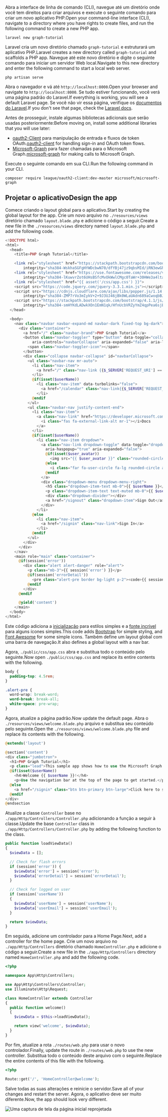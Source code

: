 <!-- markdownlint-disable MD002 MD041 -->

<span data-ttu-id="7b2e4-101">Abra a interface de linha de comando (CLI), navegue até um diretório onde você tem direitos para criar arquivos e execute o seguinte comando para criar um novo aplicativo PHP.</span><span class="sxs-lookup"><span data-stu-id="7b2e4-101">Open your command-line interface (CLI), navigate to a directory where you have rights to create files, and run the following command to create a new PHP app.</span></span>

```Shell
laravel new graph-tutorial
```

<span data-ttu-id="7b2e4-102">Laravel cria um novo diretório chamado `graph-tutorial` e estruturará um aplicativo PHP.</span><span class="sxs-lookup"><span data-stu-id="7b2e4-102">Laravel creates a new directory called `graph-tutorial` and scaffolds a PHP app.</span></span> <span data-ttu-id="7b2e4-103">Navegue até este novo diretório e digite o seguinte comando para iniciar um servidor Web local.</span><span class="sxs-lookup"><span data-stu-id="7b2e4-103">Navigate to this new directory and enter the following command to start a local web server.</span></span>

```Shell
php artisan serve
```

<span data-ttu-id="7b2e4-104">Abra o navegador e vá até `http://localhost:8000`.</span><span class="sxs-lookup"><span data-stu-id="7b2e4-104">Open your browser and navigate to `http://localhost:8000`.</span></span> <span data-ttu-id="7b2e4-105">Se tudo estiver funcionando, você verá uma página padrão do Laravel.</span><span class="sxs-lookup"><span data-stu-id="7b2e4-105">If everything is working, you will see a default Laravel page.</span></span> <span data-ttu-id="7b2e4-106">Se você não vir essa página, verifique os [documentos do Laravel](https://laravel.com/docs/5.6).</span><span class="sxs-lookup"><span data-stu-id="7b2e4-106">If you don't see that page, check the [Laravel docs](https://laravel.com/docs/5.6).</span></span>

<span data-ttu-id="7b2e4-107">Antes de prosseguir, instale algumas bibliotecas adicionais que serão usadas posteriormente:</span><span class="sxs-lookup"><span data-stu-id="7b2e4-107">Before moving on, install some additional libraries that you will use later:</span></span>

- <span data-ttu-id="7b2e4-108">[oauth2-Client](https://github.com/thephpleague/oauth2-client) para manipulação de entrada e fluxos de token OAuth.</span><span class="sxs-lookup"><span data-stu-id="7b2e4-108">[oauth2-client](https://github.com/thephpleague/oauth2-client) for handling sign-in and OAuth token flows.</span></span>
- <span data-ttu-id="7b2e4-109">[Microsoft-Graph](https://github.com/microsoftgraph/msgraph-sdk-php) para fazer chamadas para o Microsoft Graph.</span><span class="sxs-lookup"><span data-stu-id="7b2e4-109">[microsoft-graph](https://github.com/microsoftgraph/msgraph-sdk-php) for making calls to Microsoft Graph.</span></span>

<span data-ttu-id="7b2e4-110">Execute o seguinte comando em sua CLI.</span><span class="sxs-lookup"><span data-stu-id="7b2e4-110">Run the following command in your CLI.</span></span>

```Shell
composer require league/oauth2-client:dev-master microsoft/microsoft-graph
```

## <a name="design-the-app"></a><span data-ttu-id="7b2e4-111">Projetar o aplicativo</span><span class="sxs-lookup"><span data-stu-id="7b2e4-111">Design the app</span></span>

<span data-ttu-id="7b2e4-112">Comece criando o layout global para o aplicativo.</span><span class="sxs-lookup"><span data-stu-id="7b2e4-112">Start by creating the global layout for the app.</span></span> <span data-ttu-id="7b2e4-113">Crie um novo arquivo no `./resources/views` diretório chamado `layout.blade.php` e adicione o código a seguir.</span><span class="sxs-lookup"><span data-stu-id="7b2e4-113">Create a new file in the  `./resources/views` directory named `layout.blade.php` and add the following code.</span></span>

```php
<!DOCTYPE html>
<html>
  <head>
    <title>PHP Graph Tutorial</title>

    <link rel="stylesheet" href="https://stackpath.bootstrapcdn.com/bootstrap/4.1.1/css/bootstrap.min.css"
        integrity="sha384-WskhaSGFgHYWDcbwN70/dfYBj47jz9qbsMId/iRN3ewGhXQFZCSftd1LZCfmhktB" crossorigin="anonymous">
    <link rel="stylesheet" href="https://use.fontawesome.com/releases/v5.1.0/css/all.css"
        integrity="sha384-lKuwvrZot6UHsBSfcMvOkWwlCMgc0TaWr+30HWe3a4ltaBwTZhyTEggF5tJv8tbt" crossorigin="anonymous">
    <link rel="stylesheet" href="{{ asset('/css/app.css') }}">
    <script src="https://code.jquery.com/jquery-3.3.1.min.js"></script>
    <script src="https://cdnjs.cloudflare.com/ajax/libs/popper.js/1.14.3/umd/popper.min.js"
        integrity="sha384-ZMP7rVo3mIykV+2+9J3UJ46jBk0WLaUAdn689aCwoqbBJiSnjAK/l8WvCWPIPm49" crossorigin="anonymous"></script>
    <script src="https://stackpath.bootstrapcdn.com/bootstrap/4.1.1/js/bootstrap.min.js"
        integrity="sha384-smHYKdLADwkXOn1EmN1qk/HfnUcbVRZyYmZ4qpPea6sjB/pTJ0euyQp0Mk8ck+5T" crossorigin="anonymous"></script>
  </head>

  <body>
    <nav class="navbar navbar-expand-md navbar-dark fixed-top bg-dark">
      <div class="container">
        <a href="/" class="navbar-brand">PHP Graph Tutorial</a>
        <button class="navbar-toggler" type="button" data-toggle="collapse" data-target="#navbarCollapse"
            aria-controls="navbarCollapse" aria-expanded="false" aria-label="Toggle navigation">
          <span class="navbar-toggler-icon"></span>
        </button>
        <div class="collapse navbar-collapse" id="navbarCollapse">
          <ul class="navbar-nav mr-auto">
            <li class="nav-item">
              <a href="/" class="nav-link {{$_SERVER['REQUEST_URI'] == '/' ? ' active' : ''}}">Home</a>
            </li>
            @if(isset($userName))
              <li class="nav-item" data-turbolinks="false">
                <a href="/calendar" class="nav-link{{$_SERVER['REQUEST_URI'] == '/calendar' ? ' active' : ''}}">Calendar</a>
              </li>
            @endif
          </ul>
          <ul class="navbar-nav justify-content-end">
            <li class="nav-item">
              <a class="nav-link" href="https://developer.microsoft.com/graph/docs/concepts/overview" target="_blank">
                <i class="fas fa-external-link-alt mr-1"></i>Docs
              </a>
            </li>
            @if(isset($userName))
              <li class="nav-item dropdown">
                <a class="nav-link dropdown-toggle" data-toggle="dropdown" href="#" role="button"
                  aria-haspopup="true" aria-expanded="false">
                  @if(isset($user_avatar))
                    <img src="{{ $user_avatar }}" class="rounded-circle align-self-center mr-2" style="width: 32px;">
                  @else
                    <i class="far fa-user-circle fa-lg rounded-circle align-self-center mr-2" style="width: 32px;"></i>
                  @endif
                </a>
                <div class="dropdown-menu dropdown-menu-right">
                  <h5 class="dropdown-item-text mb-0">{{ $userName }}</h5>
                  <p class="dropdown-item-text text-muted mb-0">{{ $userEmail }}</p>
                  <div class="dropdown-divider"></div>
                  <a href="/signout" class="dropdown-item">Sign Out</a>
                </div>
              </li>
            @else
              <li class="nav-item">
                <a href="/signin" class="nav-link">Sign In</a>
              </li>
            @endif
          </ul>
        </div>
      </div>
    </nav>
    <main role="main" class="container">
      @if(session('error'))
        <div class="alert alert-danger" role="alert">
          <p class="mb-3">{{ session('error') }}</p>
          @if(session('errorDetail'))
            <pre class="alert-pre border bg-light p-2"><code>{{ session('errorDetail') }}</code></pre>
          @endif
        </div>
      @endif

      @yield('content')
    </main>
  </body>
</html>
```

<span data-ttu-id="7b2e4-114">Este código adiciona a [inicialização](http://getbootstrap.com/) para estilos simples e a [fonte incrível](https://fontawesome.com/) para alguns ícones simples.</span><span class="sxs-lookup"><span data-stu-id="7b2e4-114">This code adds [Bootstrap](http://getbootstrap.com/) for simple styling, and [Font Awesome](https://fontawesome.com/) for some simple icons.</span></span> <span data-ttu-id="7b2e4-115">Também define um layout global com uma barra de navegação.</span><span class="sxs-lookup"><span data-stu-id="7b2e4-115">It also defines a global layout with a nav bar.</span></span>

<span data-ttu-id="7b2e4-116">Agora, `./public/css/app.css` abra e substitua todo o conteúdo pelo seguinte.</span><span class="sxs-lookup"><span data-stu-id="7b2e4-116">Now open `./public/css/app.css` and replace its entire contents with the following.</span></span>

```css
body {
  padding-top: 4.5rem;
}

.alert-pre {
  word-wrap: break-word;
  word-break: break-all;
  white-space: pre-wrap;
}
```

<span data-ttu-id="7b2e4-117">Agora, atualize a página padrão.</span><span class="sxs-lookup"><span data-stu-id="7b2e4-117">Now update the default page.</span></span> <span data-ttu-id="7b2e4-118">Abra o `./resources/views/welcome.blade.php` arquivo e substitua seu conteúdo pelo seguinte.</span><span class="sxs-lookup"><span data-stu-id="7b2e4-118">Open the `./resources/views/welcome.blade.php` file and replace its contents with the following.</span></span>

```php
@extends('layout')

@section('content')
<div class="jumbotron">
  <h1>PHP Graph Tutorial</h1>
  <p class="lead">This sample app shows how to use the Microsoft Graph API to access Outlook and OneDrive data from PHP</p>
  @if(isset($userName))
    <h4>Welcome {{ $userName }}!</h4>
    <p>Use the navigation bar at the top of the page to get started.</p>
  @else
    <a href="/signin" class="btn btn-primary btn-large">Click here to sign in</a>
  @endif
</div>
@endsection
```

<span data-ttu-id="7b2e4-119">Atualize a classe `Controller` base no `./app/Http/Controllers/Controller.php` adicionando a função a seguir à classe.</span><span class="sxs-lookup"><span data-stu-id="7b2e4-119">Update the base `Controller` class in `./app/Http/Controllers/Controller.php` by adding the following function to the class.</span></span>

```php
public function loadViewData()
{
  $viewData = [];

  // Check for flash errors
  if (session('error')) {
    $viewData['error'] = session('error');
    $viewData['errorDetail'] = session('errorDetail');
  }

  // Check for logged on user
  if (session('userName'))
  {
    $viewData['userName'] = session('userName');
    $viewData['userEmail'] = session('userEmail');
  }

  return $viewData;
}
```

<span data-ttu-id="7b2e4-120">Em seguida, adicione um controlador para a Home Page.</span><span class="sxs-lookup"><span data-stu-id="7b2e4-120">Next, add a controller for the home page.</span></span> <span data-ttu-id="7b2e4-121">Crie um novo arquivo no `./app/Http/Controllers` diretório chamado `HomeController.php` e adicione o código a seguir.</span><span class="sxs-lookup"><span data-stu-id="7b2e4-121">Create a new file in the `./app/Http/Controllers` directory named `HomeController.php` and add the following code.</span></span>

```php
<?php

namespace App\Http\Controllers;

use App\Http\Controllers\Controller;
use Illuminate\Http\Request;

class HomeController extends Controller
{
  public function welcome()
  {
    $viewData = $this->loadViewData();

    return view('welcome', $viewData);
  }
}
```

<span data-ttu-id="7b2e4-122">Por fim, atualize a rota `./routes/web.php` para usar o novo controlador.</span><span class="sxs-lookup"><span data-stu-id="7b2e4-122">Finally, update the route in `./routes/web.php` to use the new controller.</span></span> <span data-ttu-id="7b2e4-123">Substitua todo o conteúdo deste arquivo com o seguinte.</span><span class="sxs-lookup"><span data-stu-id="7b2e4-123">Replace the entire contents of this file with the following.</span></span>

```php
<?php

Route::get('/', 'HomeController@welcome');
```

<span data-ttu-id="7b2e4-124">Salve todas as suas alterações e reinicie o servidor.</span><span class="sxs-lookup"><span data-stu-id="7b2e4-124">Save all of your changes and restart the server.</span></span> <span data-ttu-id="7b2e4-125">Agora, o aplicativo deve ser muito diferente.</span><span class="sxs-lookup"><span data-stu-id="7b2e4-125">Now, the app should look very different.</span></span>

![Uma captura de tela da página inicial reprojetada](./images/create-app-01.png)
